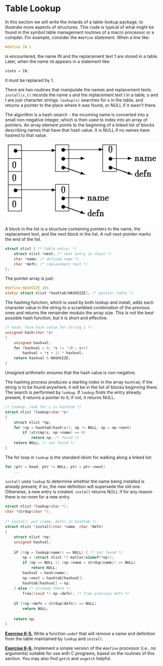 # Table Lookup

In this section we will write the innards of a table-lookup package, to illustrate more aspects of structures. This code is typical of what might be found in the symbol table management routines of a macro processor or a compiler. For example, consider the `#define` statement. When a line like:

```c
#define IN 1
```

is encountered, the name IN and the replacement text 1 are stored in a table. Later, when the name `IN` appears in a statement like:

```c
state = IN;
```

it must be replaced by 1.

There are two routines that manipulate the names and replacement texts. `install(s,t)` records the name s and the replacement text t in a table; s and t are just character strings. `lookup(s)` searches for s in the table, and returns a pointer to the place where it was found, or NULL if it wasn't there.

The algorithm is a hash-search - the incoming name is converted into a small non-negative integer, which is then used to index into an array of pointers. An array element points to the beginning of a linked list of blocks describing names that have that hash value. It is NULL if no names have hashed to that value.

![](../Images/6-6%20Tabel%20Lookup.png)

A block in the list is a structure containing pointers to the name, the replacement text, and the next block in the list. A null next-pointer marks the end of the list.

```c
struct nlist { /* table entry: */
    struct nlist *next; /* next entry in chain */
    char *name; /* defined name */
    char *defn; /* replacement text */
};
```

The pointer array is just:

```c
#define HASHSIZE 101
static struct nlist *hashtab[HASHSIZE]; /* pointer table */
```

The hashing function, which is used by both lookup and install, adds each character value in the string to a scrambled combination of the previous ones and returns the remainder modulo the array size. This is not the best possible hash function, but it is short and effective.

```c
/* hash: form hash value for string s */
unsigned hash(char *s)
{
    unsigned hashval;
    for (hashval = 0; *s != '\0'; s++)
        hashval = *s + 31 * hashval;
    return hashval % HASHSIZE;
}
```

Unsigned arithmetic ensures that the hash value is non-negative.

The hashing process produces a starting index in the array `hashtab`; if the string is to be found anywhere, it will be in the list of blocks beginning there. The search is performed by `lookup`. If `lookup` finds the entry already present, it returns a pointer to it; if not, it returns NULL.

```c
/* lookup: look for s in hashtab */
struct nlist *lookup(char *s)
{
    struct nlist *np;
    for (np = hashtab[hash(s)]; np != NULL; np = np->next)
        if (strcmp(s, np->name) == 0)
            return np; /* found */
    return NULL; /* not found */
}
```

The for loop in `lookup` is the standard idiom for walking along a linked list:

```c
for (ptr = head; ptr != NULL; ptr = ptr->next)
    ...
```

`install` uses `lookup` to determine whether the name being installed is already present; if so, the new definition will supersede the old one. Otherwise, a new entry is created. `install` returns NULL if for any reason there is no room for a new entry.

```c
struct nlist *lookup(char *);
char *strdup(char *);

/* install: put (name, defn) in hashtab */
struct nlist *install(char *name, char *defn)
{
    struct nlist *np;
    unsigned hashval;

    if ((np = lookup(name)) == NULL) { /* not found */
        np = (struct nlist *) malloc(sizeof(*np));
        if (np == NULL || (np->name = strdup(name)) == NULL)
            return NULL;
        hashval = hash(name);
        np->next = hashtab[hashval];
        hashtab[hashval] = np;
    } else /* already there */
        free((void *) np->defn); /* free previous defn */

    if ((np->defn = strdup(defn)) == NULL)
        return NULL;

    return np;
}
```

[**Exercise 6-5.**](../Solutions/Chapter6/E6-5.md) Write a function `undef` that will remove a name and definition from the table maintained by `lookup` and `install`.

[**Exercise 6-6.**](../Solutions/Chapter6/E6-6.md) Implement a simple version of the `#define` processor (i.e., no arguments) suitable for use with C programs, based on the routines of this section. You may also find `getch` and `ungetch` helpful.
